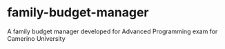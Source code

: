# family-budget-manager
A family budget manager developed for Advanced Programming exam for Camerino University
